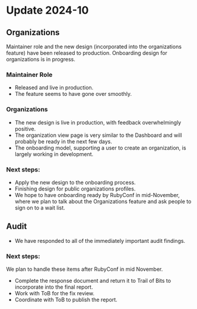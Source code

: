 # Update 2024-10

## Organizations

Maintainer role and the new design (incorporated into the organizations feature) have been released to production.
Onboarding design for organizations is in progress.

### Maintainer Role

* Released and live in production.
* The feature seems to have gone over smoothly.

### Organizations

* The new design is live in production, with feedback overwhelmingly positive.
* The organization view page is very similar to the Dashboard and will probably be ready in the next few days.
* The onboarding model, supporting a user to create an organization, is largely working in development.

### Next steps:

* Apply the new design to the onboarding process.
* Finishing design for public organizations profiles.
* We hope to have onboarding ready by RubyConf in mid-November, where we plan to talk about the Organizations feature and ask people to sign on to a wait list.

## Audit

* We have responded to all of the immediately important audit findings.

### Next steps:

We plan to handle these items after RubyConf in mid November.

* Complete the response document and return it to Trail of Bits to incorporate into the final report.
* Work with ToB for the fix review.
* Coordinate with ToB to publish the report.
